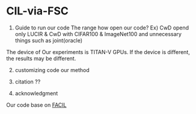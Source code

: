 # CIL-via-FSC

1. Guide to run our code
The range how open our code?
Ex) CwD opend only LUCIR & CwD with CIFAR100 & ImageNet100
and unnecessary things such as joint(oracle) 

The device of Our experiments is TITAN-V GPUs. 
If the device is different, the results may be different.

2. customizing code
our method 

3. citation
??

4. acknowledgment

Our code base on [FACIL](https://github.com/mmasana/FACIL)
